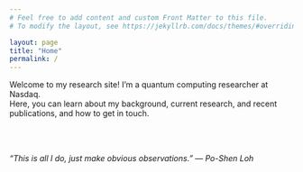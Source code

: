 ```yaml
---
# Feel free to add content and custom Front Matter to this file.
# To modify the layout, see https://jekyllrb.com/docs/themes/#overriding-theme-defaults

layout: page
title: "Home"
permalink: /
---
```


Welcome to my research site! I’m a quantum computing researcher at Nasdaq.  
Here, you can learn about my background, current research, and recent publications, and how to get in touch.

<br>

<div style="margin-top: 2rem; font-style: italic;">
  “This is all I do, just make obvious observations.” — Po-Shen Loh
</div>
